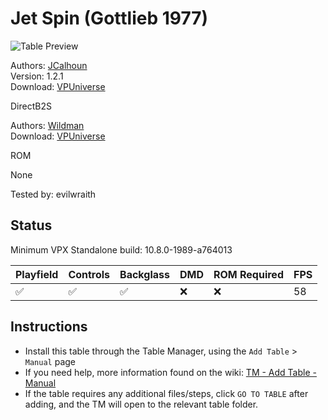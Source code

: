 ﻿# Jet Spin (Gottlieb 1977)

![Table Preview](../../images/vpx-jetspin.png)

Authors: [JCalhoun](https://vpuniverse.com/profile/66921-jcalhoun/)  
Version: 1.2.1  
Download: [VPUniverse](https://vpuniverse.com/files/file/18460-jet-spin-gottlieb-1977-121/)

DirectB2S

Authors: [Wildman](https://vpuniverse.com/profile/5-wildman/)  
Download: [VPUniverse](https://vpuniverse.com/files/file/16712-jet-spin-gottlieb-1977/)

ROM

None

Tested by: evilwraith

## Status 

Minimum VPX Standalone build: 10.8.0-1989-a764013

| Playfield | Controls | Backglass | DMD | ROM Required | FPS | 
|-----------|----------|-----------|-----|--------------|-----|
| :white_check_mark: | :white_check_mark: | :white_check_mark: | :x: | :x: | 58 |

## Instructions

- Install this table through the Table Manager, using the `Add Table` > `Manual` page
- If you need help, more information found on the wiki: [TM - Add Table - Manual](https://github.com/LegendsUnchained/vpx-standalone-alp4k/wiki/%5B04%5D-%F0%9F%A7%A1-TM-%E2%80%90-Other-Features#add-table---manual)
- If the table requires any additional files/steps, click `GO TO TABLE` after adding, and the TM will open to the relevant table folder.

